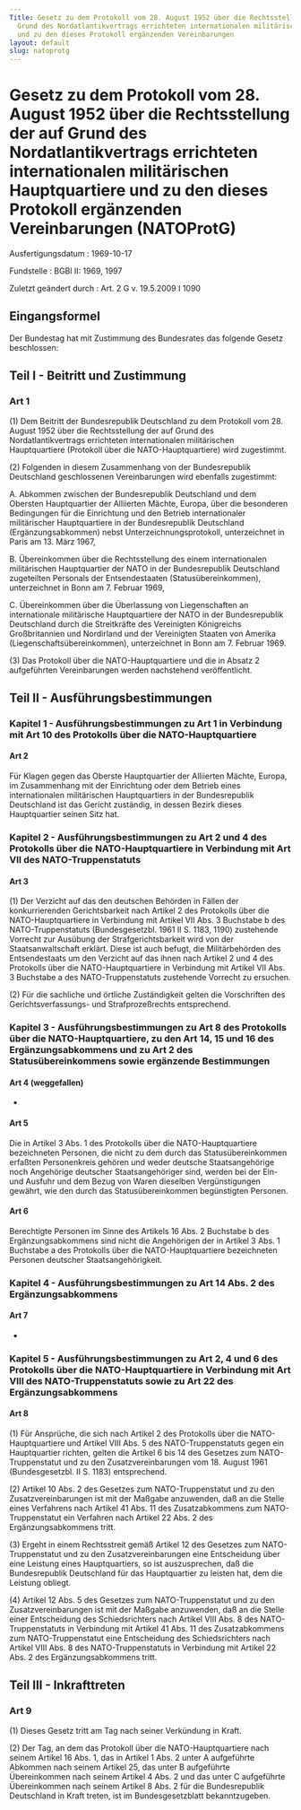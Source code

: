 ```yaml
---
Title: Gesetz zu dem Protokoll vom 28. August 1952 über die Rechtsstellung der auf
  Grund des Nordatlantikvertrags errichteten internationalen militärischen Hauptquartiere
  und zu den dieses Protokoll ergänzenden Vereinbarungen
layout: default
slug: natoprotg
---
```


# Gesetz zu dem Protokoll vom 28. August 1952 über die Rechtsstellung der auf Grund des Nordatlantikvertrags errichteten internationalen militärischen Hauptquartiere und zu den dieses Protokoll ergänzenden Vereinbarungen (NATOProtG)

Ausfertigungsdatum
:   1969-10-17

Fundstelle
:   BGBl II: 1969, 1997

Zuletzt geändert durch
:   Art. 2 G v. 19.5.2009 I 1090


## Eingangsformel

Der Bundestag hat mit Zustimmung des Bundesrates das folgende Gesetz
beschlossen:


## Teil I - Beitritt und Zustimmung



### Art 1

(1) Dem Beitritt der Bundesrepublik Deutschland zu dem Protokoll vom
28\. August 1952 über die Rechtsstellung der auf Grund des
Nordatlantikvertrags errichteten internationalen militärischen
Hauptquartiere (Protokoll über die NATO-Hauptquartiere) wird
zugestimmt.

(2) Folgenden in diesem Zusammenhang von der Bundesrepublik
Deutschland geschlossenen Vereinbarungen wird ebenfalls zugestimmt:

A.  Abkommen zwischen der Bundesrepublik Deutschland und dem Obersten
    Hauptquartier der Alliierten Mächte, Europa, über die besonderen
    Bedingungen für die Einrichtung und den Betrieb internationaler
    militärischer Hauptquartiere in der Bundesrepublik Deutschland
    (Ergänzungsabkommen) nebst Unterzeichnungsprotokoll, unterzeichnet in
    Paris am 13. März 1967,


B.  Übereinkommen über die Rechtsstellung des einem internationalen
    militärischen Hauptquartier der NATO in der Bundesrepublik Deutschland
    zugeteilten Personals der Entsendestaaten (Statusübereinkommen),
    unterzeichnet in Bonn am 7. Februar 1969,


C.  Übereinkommen über die Überlassung von Liegenschaften an
    internationale militärische Hauptquartiere der NATO in der
    Bundesrepublik Deutschland durch die Streitkräfte des Vereinigten
    Königreichs Großbritannien und Nordirland und der Vereinigten Staaten
    von Amerika (Liegenschaftsübereinkommen), unterzeichnet in Bonn am 7.
    Februar 1969.




(3) Das Protokoll über die NATO-Hauptquartiere und die in Absatz 2
aufgeführten Vereinbarungen werden nachstehend veröffentlicht.


## Teil II - Ausführungsbestimmungen



### Kapitel 1 - Ausführungsbestimmungen zu Art 1 in Verbindung mit Art 10 des Protokolls über die NATO-Hauptquartiere



#### Art 2

Für Klagen gegen das Oberste Hauptquartier der Alliierten Mächte,
Europa, im Zusammenhang mit der Einrichtung oder dem Betrieb eines
internationalen militärischen Hauptquartiers in der Bundesrepublik
Deutschland ist das Gericht zuständig, in dessen Bezirk dieses
Hauptquartier seinen Sitz hat.


### Kapitel 2 - Ausführungsbestimmungen zu Art 2 und 4 des Protokolls über die NATO-Hauptquartiere in Verbindung mit Art VII des NATO-Truppenstatuts



#### Art 3

(1) Der Verzicht auf das den deutschen Behörden in Fällen der
konkurrierenden Gerichtsbarkeit nach Artikel 2 des Protokolls über die
NATO-Hauptquartiere in Verbindung mit Artikel VII Abs. 3 Buchstabe b
des NATO-Truppenstatuts (Bundesgesetzbl. 1961 II S. 1183, 1190)
zustehende Vorrecht zur Ausübung der Strafgerichtsbarkeit wird von der
Staatsanwaltschaft erklärt. Diese ist auch befugt, die Militärbehörden
des Entsendestaats um den Verzicht auf das ihnen nach Artikel 2 und 4
des Protokolls über die NATO-Hauptquartiere in Verbindung mit Artikel
VII Abs. 3 Buchstabe a des NATO-Truppenstatuts zustehende Vorrecht zu
ersuchen.

(2) Für die sachliche und örtliche Zuständigkeit gelten die
Vorschriften des Gerichtsverfassungs- und Strafprozeßrechts
entsprechend.


### Kapitel 3 - Ausführungsbestimmungen zu Art 8 des Protokolls über die NATO-Hauptquartiere, zu den Art 14, 15 und 16 des Ergänzungsabkommens und zu Art 2 des Statusübereinkommens sowie ergänzende Bestimmungen



#### Art 4 (weggefallen)

-


#### Art 5

Die in Artikel 3 Abs. 1 des Protokolls über die NATO-Hauptquartiere
bezeichneten Personen, die nicht zu dem durch das Statusübereinkommen
erfaßten Personenkreis gehören und weder deutsche Staatsangehörige
noch Angehörige deutscher Staatsangehöriger sind, werden bei der Ein-
und Ausfuhr und dem Bezug von Waren dieselben Vergünstigungen gewährt,
wie den durch das Statusübereinkommen begünstigten Personen.


#### Art 6

Berechtigte Personen im Sinne des Artikels 16 Abs. 2 Buchstabe b des
Ergänzungsabkommens sind nicht die Angehörigen der in Artikel 3 Abs. 1
Buchstabe a des Protokolls über die NATO-Hauptquartiere bezeichneten
Personen deutscher Staatsangehörigkeit.


### Kapitel 4 - Ausführungsbestimmungen zu Art 14 Abs. 2 des Ergänzungsabkommens



#### Art 7

-


### Kapitel 5 - Ausführungsbestimmungen zu Art 2, 4 und 6 des Protokolls über die NATO-Hauptquartiere in Verbindung mit Art VIII des NATO-Truppenstatuts sowie zu Art 22 des Ergänzungsabkommens



#### Art 8

(1) Für Ansprüche, die sich nach Artikel 2 des Protokolls über die
NATO-Hauptquartiere und Artikel VIII Abs. 5 des NATO-Truppenstatuts
gegen ein Hauptquartier richten, gelten die Artikel 6 bis 14 des
Gesetzes zum NATO-Truppenstatut und zu den Zusatzvereinbarungen vom
18\. August 1961 (Bundesgesetzbl. II S. 1183) entsprechend.

(2) Artikel 10 Abs. 2 des Gesetzes zum NATO-Truppenstatut und zu den
Zusatzvereinbarungen ist mit der Maßgabe anzuwenden, daß an die Stelle
eines Verfahrens nach Artikel 41 Abs. 11 des Zusatzabkommens zum NATO-
Truppenstatut ein Verfahren nach Artikel 22 Abs. 2 des
Ergänzungsabkommens tritt.

(3) Ergeht in einem Rechtsstreit gemäß Artikel 12 des Gesetzes zum
NATO-Truppenstatut und zu den Zusatzvereinbarungen eine Entscheidung
über eine Leistung eines Hauptquartiers, so ist auszusprechen, daß die
Bundesrepublik Deutschland für das Hauptquartier zu leisten hat, dem
die Leistung obliegt.

(4) Artikel 12 Abs. 5 des Gesetzes zum NATO-Truppenstatut und zu den
Zusatzvereinbarungen ist mit der Maßgabe anzuwenden, daß an die Stelle
einer Entscheidung des Schiedsrichters nach Artikel VIII Abs. 8 des
NATO-Truppenstatuts in Verbindung mit Artikel 41 Abs. 11 des
Zusatzabkommens zum NATO-Truppenstatut eine Entscheidung des
Schiedsrichters nach Artikel VIII Abs. 8 des NATO-Truppenstatuts in
Verbindung mit Artikel 22 Abs. 2 des Ergänzungsabkommens tritt.


## Teil III - Inkrafttreten



### Art 9

(1) Dieses Gesetz tritt am Tag nach seiner Verkündung in Kraft.

(2) Der Tag, an dem das Protokoll über die NATO-Hauptquartiere nach
seinem Artikel 16 Abs. 1, das in Artikel 1 Abs. 2 unter A aufgeführte
Abkommen nach seinem Artikel 25, das unter B aufgeführte Übereinkommen
nach seinem Artikel 4 Abs. 2 und das unter C aufgeführte Übereinkommen
nach seinem Artikel 8 Abs. 2 für die Bundesrepublik Deutschland in
Kraft treten, ist im Bundesgesetzblatt bekanntzugeben.

